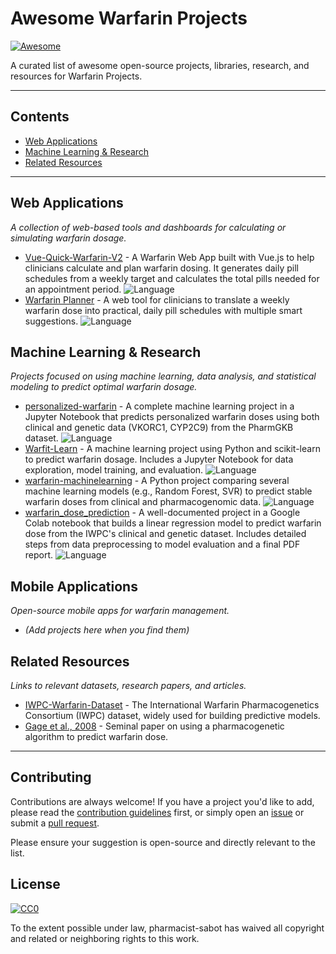 # Awesome Warfarin Projects

[![Awesome](https://awesome.re/badge.svg)](https://awesome.re)

A curated list of awesome open-source projects, libraries, research, and resources for Warfarin Projects.

---

## Contents

- [Web Applications](#web-applications)
- [Machine Learning & Research](#machine-learning--research)
- [Related Resources](#related-resources)

---

## Web Applications

*A collection of web-based tools and dashboards for calculating or simulating warfarin dosage.*

- [Vue-Quick-Warfarin-V2](https://github.com/Napatchouli/Vue-Quick-Warfarin-V2) - A Warfarin Web App built with Vue.js to help clinicians calculate and plan warfarin dosing. It generates daily pill schedules from a weekly target and calculates the total pills needed for an appointment period. ![Language](https://img.shields.io/github/languages/top/Napatchouli/Vue-Quick-Warfarin-V2)
- [Warfarin Planner](https://github.com/warfarin-net/warfarin-planner) - A web tool for clinicians to translate a weekly warfarin dose into practical, daily pill schedules with multiple smart suggestions. ![Language](https://img.shields.io/github/languages/top/warfarin-net/warfarin-planner)

## Machine Learning & Research

*Projects focused on using machine learning, data analysis, and statistical modeling to predict optimal warfarin dosage.*

- [personalized-warfarin](https://github.com/cybergeist0/personalized-warfarin) - A complete machine learning project in a Jupyter Notebook that predicts personalized warfarin doses using both clinical and genetic data (VKORC1, CYP2C9) from the PharmGKB dataset. ![Language](https://img.shields.io/github/languages/top/cybergeist0/personalized-warfarin)
- [Warfit-Learn](https://github.com/gianlucatruda/warfit-learn) - A machine learning project using Python and scikit-learn to predict warfarin dosage. Includes a Jupyter Notebook for data exploration, model training, and evaluation. ![Language](https://img.shields.io/github/languages/top/gianlucatruda/warfit-learn)
- [warfarin-machinelearning](https://github.com/karneslab/warfarin-machinelearning) - A Python project comparing several machine learning models (e.g., Random Forest, SVR) to predict stable warfarin doses from clinical and pharmacogenomic data. ![Language](https://img.shields.io/github/languages/top/karneslab/warfarin-machinelearning)
- [warfarin_dose_prediction](https://github.com/farahyusri12/warfarin_dose_prediction) - A well-documented project in a Google Colab notebook that builds a linear regression model to predict warfarin dose from the IWPC's clinical and genetic dataset. Includes detailed steps from data preprocessing to model evaluation and a final PDF report. ![Language](https://img.shields.io/github/languages/top/farahyusri12/warfarin_dose_prediction)

## Mobile Applications

*Open-source mobile apps for warfarin management.*

- *(Add projects here when you find them)*

## Related Resources

*Links to relevant datasets, research papers, and articles.*

- [IWPC-Warfarin-Dataset](https://www.pharmgkb.org/page/iwpc) - The International Warfarin Pharmacogenetics Consortium (IWPC) dataset, widely used for building predictive models.
- [Gage et al., 2008](https://www.nejm.org/doi/full/10.1056/nejmoa0801363) - Seminal paper on using a pharmacogenetic algorithm to predict warfarin dose.

---

## Contributing

Contributions are always welcome! If you have a project you'd like to add, please read the [contribution guidelines](CONTRIBUTING.md) first, or simply open an [issue](https://github.com/pharmacist-sabot/awesome-warfarin/issues) or submit a [pull request](https://github.com/pharmacist-sabot/awesome-warfarin/pulls).

Please ensure your suggestion is open-source and directly relevant to the list.

## License

[![CC0](https://licensebuttons.net/p/zero/1.0/88x31.png)](https://creativecommons.org/publicdomain/zero/1.0/)

To the extent possible under law, pharmacist-sabot has waived all copyright and related or neighboring rights to this work.
